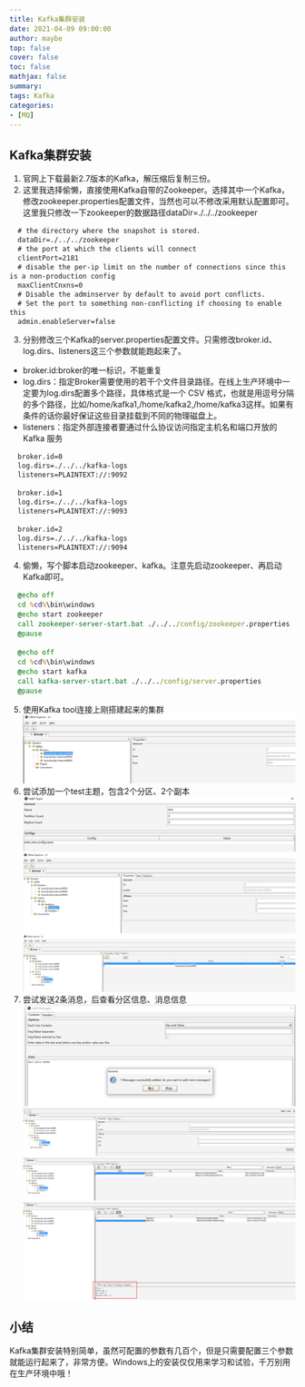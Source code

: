 ```yaml
---
title: Kafka集群安装
date: 2021-04-09 09:00:00
author: maybe
top: false
cover: false
toc: false
mathjax: false
summary:
tags: Kafka
categories:
- [MQ]
---
```


## Kafka集群安装

1. 官网上下载最新2.7版本的Kafka，解压缩后复制三份。
2. 这里我选择偷懒，直接使用Kafka自带的Zookeeper。选择其中一个Kafka，修改zookeeper.properties配置文件，当然也可以不修改采用默认配置即可。这里我只修改一下zookeeper的数据路径dataDir=./../../zookeeper
```properties
  # the directory where the snapshot is stored.
  dataDir=./../../zookeeper
  # the port at which the clients will connect
  clientPort=2181
  # disable the per-ip limit on the number of connections since this is a non-production config
  maxClientCnxns=0
  # Disable the adminserver by default to avoid port conflicts.
  # Set the port to something non-conflicting if choosing to enable this
  admin.enableServer=false
```
3. 分别修改三个Kafka的server.properties配置文件。只需修改broker.id、log.dirs、listeners这三个参数就能跑起来了。
* broker.id:broker的唯一标识，不能重复
* log.dirs：指定Broker需要使用的若干个文件目录路径。在线上生产环境中一定要为log.dirs配置多个路径，具体格式是一个 CSV 格式，也就是用逗号分隔的多个路径，比如/home/kafka1,/home/kafka2,/home/kafka3这样。如果有条件的话你最好保证这些目录挂载到不同的物理磁盘上。
* listeners：指定外部连接者要通过什么协议访问指定主机名和端口开放的 Kafka 服务
```properties
  broker.id=0
  log.dirs=./../../kafka-logs
  listeners=PLAINTEXT://:9092

  broker.id=1
  log.dirs=./../../kafka-logs
  listeners=PLAINTEXT://:9093

  broker.id=2
  log.dirs=./../../kafka-logs
  listeners=PLAINTEXT://:9094
```
4. 偷懒，写个脚本启动zookeeper、kafka。注意先启动zookeeper、再启动Kafka即可。

```bat
  @echo off
  cd %cd%\bin\windows
  @echo start zookeeper
  call zookeeper-server-start.bat ./../../config/zookeeper.properties
  @pause

  @echo off
  cd %cd%\bin\windows
  @echo start kafka
  call kafka-server-start.bat ./../../config/server.properties
  @pause
```
5. 使用Kafka tool连接上刚搭建起来的集群
![](/medias/assets/kafka/20210409092648.png)
6. 尝试添加一个test主题，包含2个分区、2个副本
![](/medias/assets/kafka/20210409092811.png)
![](/medias/assets/kafka/20210409092936.png)
![](/medias/assets/kafka/20210409093023.png)
6. 尝试发送2条消息，后查看分区信息、消息信息
![](/medias/assets/kafka/20210409093512.png)
![](/medias/assets/kafka/20210409093921.png)
![](/medias/assets/kafka/20210409093942.png)
![](/medias/assets/kafka/20210409094010.png)

## 小结
Kafka集群安装特别简单，虽然可配置的参数有几百个，但是只需要配置三个参数就能运行起来了，非常方便。Windows上的安装仅仅用来学习和试验，千万别用在生产环境中哦！
